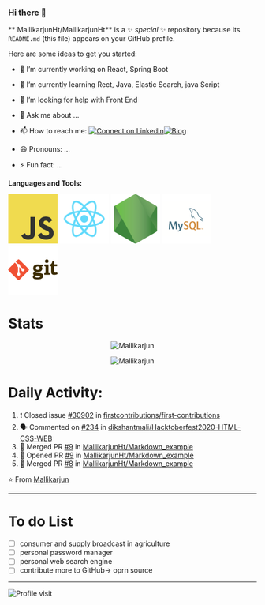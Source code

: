 ### Hi there 👋


** MallikarjunHt/MallikarjunHt** is a ✨ _special_ ✨ repository because its `README.md` (this file) appears on your GitHub profile.

Here are some ideas to get you started:

- 🔭 I’m currently working on React, Spring Boot
- 🌱 I’m currently learning Rect, Java, Elastic Search, java Script
- 🤔 I’m looking for help with Front End 
- 💬 Ask me about ...
- 📫 How to reach me: [![Connect on LinkedIn](https://img.shields.io/badge/--linkedin?label=LinkedIn&logo=LinkedIn&style=social)](https://www.linkedin.com/in/mallikarjunht)[![Blog](https://img.shields.io/badge/--blog?label=Blog&logo=Blogger&style=social)](https://csitexp.blogspot.com/)

- 😄 Pronouns: ...
- ⚡ Fun fact: ...

**Languages and Tools:**  

<code><img height="100" src="https://raw.githubusercontent.com/github/explore/80688e429a7d4ef2fca1e82350fe8e3517d3494d/topics/javascript/javascript.png"></code>
<code><img height="100" src="https://raw.githubusercontent.com/github/explore/80688e429a7d4ef2fca1e82350fe8e3517d3494d/topics/react/react.png"></code>
<code><img height="100" src="https://raw.githubusercontent.com/github/explore/80688e429a7d4ef2fca1e82350fe8e3517d3494d/topics/nodejs/nodejs.png"></code>
<code><img height="100" src="https://raw.githubusercontent.com/github/explore/80688e429a7d4ef2fca1e82350fe8e3517d3494d/topics/mysql/mysql.png"></code>
<code><img height="100" src="https://raw.githubusercontent.com/github/explore/80688e429a7d4ef2fca1e82350fe8e3517d3494d/topics/git/git.png"></code>  
# Stats
<p align="center"> <img src="https://github-readme-stats.vercel.app/api?username=MallikarjunHt&show_icons=true&count_private=true&theme=radical" alt="Mallikarjun" /></p>  
<p align="center"> <img src="https://github-readme-stats.vercel.app/api/top-langs/?username=MallikarjunHt&theme=tokyonight&langs_count=10&layout=compact" alt="Mallikarjun" /></p>  
  
# **Daily Activity:**  

<!--START_SECTION:activity-->
1. ❗️ Closed issue [#30902](https://github.com/firstcontributions/first-contributions/issues/30902) in [firstcontributions/first-contributions](https://github.com/firstcontributions/first-contributions)
2. 🗣 Commented on [#234](https://github.com/dikshantmali/Hacktoberfest2020-HTML-CSS-WEB/issues/234) in [dikshantmali/Hacktoberfest2020-HTML-CSS-WEB](https://github.com/dikshantmali/Hacktoberfest2020-HTML-CSS-WEB)
3. 🎉 Merged PR [#9](https://github.com/MallikarjunHt/Markdown_example/pull/9) in [MallikarjunHt/Markdown_example](https://github.com/MallikarjunHt/Markdown_example)
4. 💪 Opened PR [#9](https://github.com/MallikarjunHt/Markdown_example/pull/9) in [MallikarjunHt/Markdown_example](https://github.com/MallikarjunHt/Markdown_example)
5. 🎉 Merged PR [#8](https://github.com/MallikarjunHt/Markdown_example/pull/8) in [MallikarjunHt/Markdown_example](https://github.com/MallikarjunHt/Markdown_example)
<!--END_SECTION:activity-->

⭐️ From [Mallikarjun](https://github.com/MallikarjunHt) 
  
***
# To do List
- [ ] consumer and supply broadcast in agriculture  
- [ ] personal password manager  
- [ ] personal web search engine  
- [ ] contribute more to GitHub-> oprn source  

***
![Profile visit](https://profile-counter.glitch.me/MallikarjunHt/count.svg)
